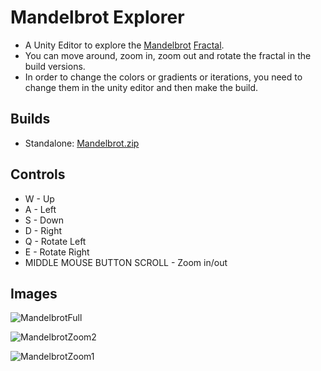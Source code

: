 # Mandelbrot Explorer
 * A Unity Editor to explore the [Mandelbrot](https://en.wikipedia.org/wiki/Mandelbrot_set) [Fractal](https://en.wikipedia.org/wiki/Fractal).
 * You can move around, zoom in, zoom out and rotate the fractal in the build versions.
 * In order to change the colors or gradients or iterations, you need to change them in the unity editor and then make the build.
 ## Builds
 * Standalone: [Mandelbrot.zip](https://github.com/pratik-dhende/Mandelbrot-Explorer/releases)
 ## Controls
 * W - Up
 * A - Left
 * S - Down
 * D - Right
 * Q - Rotate Left
 * E - Rotate Right
 * MIDDLE MOUSE BUTTON SCROLL - Zoom in/out
 ## Images
 
![MandelbrotFull](https://user-images.githubusercontent.com/55596801/142043342-b2209efc-a9af-4032-89e7-95290b4f6447.png)

![MandelbrotZoom2](https://user-images.githubusercontent.com/55596801/142043378-82734a92-bce3-4d72-acd5-f8e8c694690e.png)

![MandelbrotZoom1](https://user-images.githubusercontent.com/55596801/142043360-5572d8ce-a605-47ae-92a1-b65506db9250.png)


 
